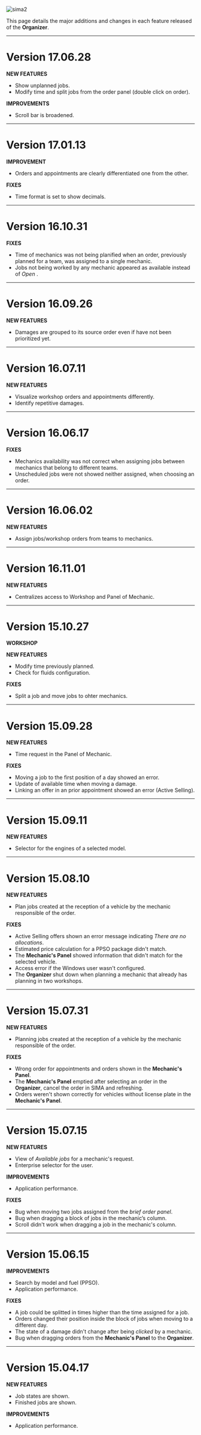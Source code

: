 ![sima2](Images/en-EN_simacanaryversionbn.png)  

 
This page details the major additions and changes in each feature released of the **Organizer**.    
  
---   
  
# Version 17.06.28    
  
**NEW FEATURES**  
  
 - Show unplanned jobs.  
 - Modify time and split jobs from the order panel (double click on order).
  
**IMPROVEMENTS**  
  
 - Scroll bar is broadened.    

---   
  
  
# Version 17.01.13  
  

**IMPROVEMENT**    
  
 - Orders and appointments are clearly differentiated one from the other.    
  
**FIXES**  
  
 - Time format is set to show decimals.   
  
---    
  
  
  
# Version 16.10.31   
  
**FIXES**  
  
 - Time of mechanics was not being planified when an order, previously planned for a team, was assigned to a single mechanic.    
 - Jobs not being worked by any mechanic appeared as available instead of _Open_ .

---   
  
  
# Version 16.09.26  
  
**NEW FEATURES**  
  
 - Damages are grouped to its source order even if have not been prioritized yet.  
  
---  

# Version 16.07.11  

**NEW FEATURES**  
  
 - Visualize workshop orders and appointments differently.  
 - Identify repetitive damages.  
  
---  

  

# Version 16.06.17  

**FIXES**  
 
 - Mechanics availability was not correct when assigning jobs between mechanics that belong to different teams. 
 - Unscheduled jobs were not showed neither assigned, when choosing an order.
 
---  

# Version 16.06.02  

**NEW FEATURES**  
 
 - Assign jobs/workshop orders from teams to mechanics.    

---  

# Version 16.11.01  

**NEW FEATURES**  
 
 - Centralizes access to Workshop and Panel of Mechanic.  

---  
 
# Version 15.10.27  

**WORKSHOP**

**NEW FEATURES**    
 
  - Modify time previously planned.  
  - Check for fluids configuration.     

**FIXES**    
 
  - Split a job and move jobs to ohter mechanics.  

---  
  
# Version 15.09.28  

**NEW FEATURES**    
  
 - Time request in the Panel of Mechanic.

**FIXES**  
  
 - Moving a job to the first position of a day showed an error.  
 - Update of available time when moving a damage.  
 - Linking an offer in an prior appointment showed an error (Active Selling).  

---  
 
# Version 15.09.11   
 
 
**NEW FEATURES**     
 
- Selector for the engines of a selected model.    
  
---

# Version 15.08.10  
 
**NEW FEATURES**  
   
- Plan jobs created at the reception of a vehicle by the mechanic responsible of the order.
      
**FIXES**    

- Active Selling offers shown an error message indicating  _There are no allocations_.  
- Estimated price calculation for a PPSO package didn't match.  
- The **Mechanic's Panel** showed information that didn't match for the selected vehicle.  
- Access error if the Windows user wasn't configured.   
- The **Organizer** shut down when planning a mechanic that already has planning in two workshops.  

---  

# Version 15.07.31 
   
**NEW FEATURES**  
   
- Planning jobs created at the reception of a vehicle by the mechanic responsible of the order.     

**FIXES**  
  
- Wrong order for appointments and orders shown in the **Mechanic's Panel**.  
- The **Mechanic's Panel** emptied after selecting an order in the **Organizer**, cancel the order in SIMA and refreshing.        
- Orders weren't shown correctly for vehicles without license plate in the **Mechanic's Panel**.    

---  

# Version 15.07.15  
  
**NEW FEATURES**  
   
- View of _Available jobs_ for a mechanic's request.  
- Enterprise selector for the user.    

**IMPROVEMENTS**  
   
- Application performance.  

**FIXES**  
  
- Bug when moving two jobs assigned from the _brief order panel_.  
- Bug when dragging a block of jobs in the mechanic’s column.  
- Scroll didn't work when dragging a job in the mechanic's column.  

---  
 
# Version 15.06.15  
 
**IMPROVEMENTS**  
   
- Search by model and fuel  (PPSO).
- Application performance.  


**FIXES**  
  
- A job could be splitted in times higher than the time assigned for a job.  
- Orders changed their position inside the block of jobs when moving to a different day.    
- The state of a damage didn't change after being _clicked_ by a mechanic.    
- Bug when dragging orders from the **Mechanic's Panel** to the **Organizer**.  

---  


# Version 15.04.17  

**NEW FEATURES**  
   
- Job states are shown.    
- Finished jobs are shown.  

**IMPROVEMENTS**  
     
- Application performance.    

 






  
   




  

